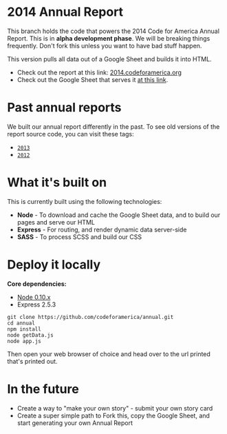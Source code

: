 2014 Annual Report
=======

This branch holds the code that powers the 2014 Code for America Annual Report. This is in **alpha development phase**. We will be breaking things frequently. Don't fork this unless you want to have bad stuff happen.

This version pulls all data out of a Google Sheet and builds it into HTML.

* Check out the report at this link: [2014.codeforamerica.org](http://2014.codeforamerica.org)
* Check out the Google Sheet that serves it [at this link](https://docs.google.com/a/codeforamerica.org/spreadsheets/d/1UTmofeY8rPZvXdN_CNJXfFgPlexiMmlSs5W8oPhqFko/edit#gid=179182240).

# Past annual reports

We built our annual report differently in the past. To see old versions of the report source code, you can visit these tags:

* [`2013`](https://github.com/codeforamerica/annual/releases/tag/2013)
* [`2012`](https://github.com/codeforamerica/annual/releases/tag/2012)

# What it's built on

This is currently built using the following technologies:
* **Node** - To download and cache the Google Sheet data, and to build our pages and serve our HTML
* **Express** - For routing, and render dynamic data server-side
* **SASS** - To process SCSS and build our CSS

# Deploy it locally

**Core dependencies:**
* [Node 0.10.x](https://github.com/codeforamerica/howto/blob/master/Node.js.md)
* Express 2.5.3

```
git clone https://github.com/codeforamerica/annual.git
cd annual
npm install
node getData.js
node app.js
```

Then open your web browser of choice and head over to the url printed that's printed out.

# In the future

* Create a way to "make your own story" - submit your own story card
* Create a super simple path to Fork this, copy the Google Sheet, and start generating your own Annual Report